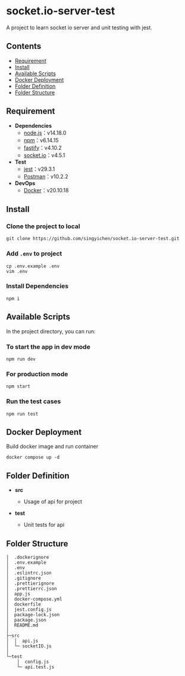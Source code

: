 # socket.io-server-test
A project to learn socket io server and unit testing with jest.

## Contents
- [Requirement](#requirement)
- [Install](#install)
- [Available Scripts](#available-scripts)
- [Docker Deployment](#docker-deployment)
- [Folder Definition](#folder-definition)
- [Folder Structure](#folder-structure)

## Requirement
- **Dependencies**
    - [node.js](https://nodejs.org/en/)：v14.18.0
    - [npm](https://www.npmjs.com/)：v6.14.15
    - [fastify](https://www.fastify.io/)：v4.10.2
    - [socket.io](https://socket.io/)：v4.5.1
- **Test**
    - [jest](https://jestjs.io/)：v29.3.1
    - [Postman](https://www.postman.com/)：v10.2.2   
- **DevOps**
    - [Docker](https://www.docker.com/)：v20.10.18

## Install
### Clone the project to local
```
git clone https://github.com/singyichen/socket.io-server-test.git
```

### Add `.env` to project
```
cp .env.example .env
vim .env
```

### Install Dependencies
```
npm i
```

## Available Scripts
In the project directory, you can run:

### To start the app in dev mode
```
npm run dev
```

### For production mode
```
npm start
```

### Run the test cases
```
npm run test
```

## Docker Deployment
Build docker image and run container

```
docker compose up -d
```

## Folder Definition
- **src**
    - Usage of api for project

- **test**
    - Unit tests for api

## Folder Structure
```
│  .dockerignore
│  .env.example
│  .env
│  .eslintrc.json
│  .gitignore
│  .prettierignore
│  .prettierrc.json
│  app.js
│  docker-compose.yml
│  dockerfile
│  jest.config.js
│  package-lock.json
│  package.json
│  README.md
│
├─src
│  │  api.js
│  └─ socketIO.js
│
└─test
    │  config.js
    └─ api.test.js    
```